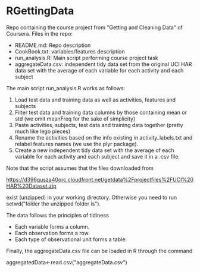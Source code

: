 RGettingData
============

Repo containing the course project from "Getting and Cleaning Data" of Coursera. Files in the repo:

* README.md: Repo description
* CookBook.txt: variables/features description
* run_analysis.R: Main script performing course project task
* aggregateData.csv: independent tidy data set from the original UCI HAR data set with the average of each variable for each activity and each subject


The main script run_analysis.R works as follows:
1) Load test data and training data as well as activities, features and subjects
2) Filter test data and training data columns by those containing mean or std (we omit meanFreq for the sake of simplicity)
3) Paste activities, subjects, test data and training data together (pretty much like lego pieces)
4) Rename the activities based on the info existing in activity_labels.txt and relabel features names (we use the plyr package).
5) Create a new independent tidy data set with the average of each variable for each activity and each subject and save it in a .csv file.

Note that the script assumes that the files downloaded from 

https://d396qusza40orc.cloudfront.net/getdata%2Fprojectfiles%2FUCI%20HAR%20Dataset.zip 

exist (unzipped) in your working directory. Otherwise you need to run setwd("folder the unzipped folder is").

The data follows the principles of tidiness

* Each variable forms a column.
* Each observation forms a row.
* Each type of observational unit forms a table.

Finally, the aggregateData.csv file can be loaded in R through the command

aggregatedData<-read.csv("aggregateData.csv")
